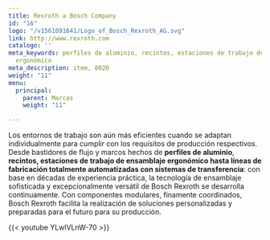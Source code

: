 ```yaml
---
title: Rexroth a Bosch Company
id: "16"
logo: "/v1561091641/Logo_of_Bosch_Rexroth_AG.svg"
link: http://www.rexroth.com
catalogo: ''
meta_keywords: perfiles de aluminio, recintos, estaciones de trabajo de ensamblaje
  ergonómico
meta_description: item, 8020
weight: "11"
menu:
  principal:
    parent: Marcas
    weight: "11"

---
```

Los entornos de trabajo son aún más eficientes cuando se adaptan individualmente para cumplir con los requisitos de producción respectivos. Desde bastidores de flujo y marcos hechos de **perfiles de aluminio**, **recintos, estaciones de trabajo de ensamblaje ergonómico hasta líneas de fabricación totalmente automatizadas con sistemas de transferencia**: con base en décadas de experiencia práctica, la tecnología de ensamblaje sofisticada y excepcionalmente versátil de Bosch Rexroth se desarrolla continuamente. Con componentes modulares, finamente coordinados, Bosch Rexroth facilita la realización de soluciones personalizadas y preparadas para el futuro para su producción.

{{< youtube YLwlVLnW-70 >}}